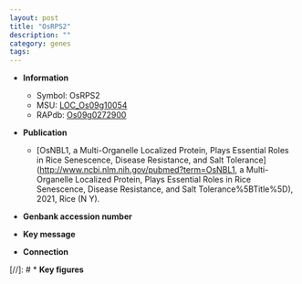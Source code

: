 ```yaml
---
layout: post
title: "OsRPS2"
description: ""
category: genes
tags: 
---
```


* **Information**  
    + Symbol: OsRPS2  
    + MSU: [LOC_Os09g10054](http://rice.uga.edu/cgi-bin/ORF_infopage.cgi?orf=LOC_Os09g10054)  
    + RAPdb: [Os09g0272900](http://rapdb.dna.affrc.go.jp/viewer/gbrowse_details/irgsp1?name=Os09g0272900)  

* **Publication**  
    + [OsNBL1, a Multi-Organelle Localized Protein, Plays Essential Roles in Rice Senescence, Disease Resistance, and Salt Tolerance](http://www.ncbi.nlm.nih.gov/pubmed?term=OsNBL1, a Multi-Organelle Localized Protein, Plays Essential Roles in Rice Senescence, Disease Resistance, and Salt Tolerance%5BTitle%5D), 2021, Rice (N Y).

* **Genbank accession number**  

* **Key message**  

* **Connection**  

[//]: # * **Key figures**  


